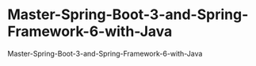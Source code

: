 # Master-Spring-Boot-3-and-Spring-Framework-6-with-Java
Master-Spring-Boot-3-and-Spring-Framework-6-with-Java
